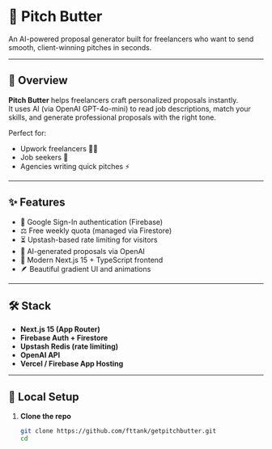 # 🧈 Pitch Butter

An AI-powered proposal generator built for freelancers who want to send smooth, client-winning pitches in seconds.

---

## 🚀 Overview

**Pitch Butter** helps freelancers craft personalized proposals instantly.  
It uses AI (via OpenAI GPT-4o-mini) to read job descriptions, match your skills, and generate professional proposals with the right tone.

Perfect for:
- Upwork freelancers 🧑‍💻
- Job seekers 💼
- Agencies writing quick pitches ⚡

---

## ✨ Features
- 🔐 Google Sign-In authentication (Firebase)
- ⚖️ Free weekly quota (managed via Firestore)
- ⏳ Upstash-based rate limiting for visitors
- 🧠 AI-generated proposals via OpenAI
- 🌈 Modern Next.js 15 + TypeScript frontend
- 🪶 Beautiful gradient UI and animations

---

## 🛠️ Stack
- **Next.js 15 (App Router)**
- **Firebase Auth + Firestore**
- **Upstash Redis (rate limiting)**
- **OpenAI API**
- **Vercel / Firebase App Hosting**

---

## 🧭 Local Setup

1. **Clone the repo**
   ```bash
   git clone https://github.com/fttank/getpitchbutter.git
   cd
